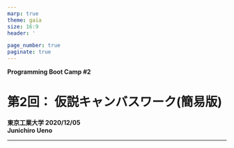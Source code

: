 ```yaml
---
marp: true
theme: gaia
size: 16:9
header: '　　　　　　　　　　　　　　　　　　　　　　　　　　　　　　　　　　　　　Copyright Junichiro Ueno'

page_number: true
paginate: true
---
```


**Programming Boot Camp #2**

# 第2回： 仮説キャンバスワーク(簡易版)

**東京工業大学 2020/12/05**
　
　
　
　
　
　　　　　　　　　　　　　　　　　　　　　　　　**Junichiro Ueno**

---